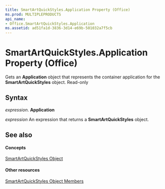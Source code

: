 ```yaml
---
title: SmartArtQuickStyles.Application Property (Office)
ms.prod: MULTIPLEPRODUCTS
api_name:
- Office.SmartArtQuickStyles.Application
ms.assetid: ad51fa1d-3836-3d14-e69b-501032a7f5cb
---
```



# SmartArtQuickStyles.Application Property (Office)

Gets an  **Application** object that represents the container application for the **SmartArtQuickStyles** object. Read-only


## Syntax

 _expression_. **Application**

 _expression_ An expression that returns a **SmartArtQuickStyles** object.


## See also


#### Concepts


[SmartArtQuickStyles Object](smartartquickstyles-object-office.md)
#### Other resources


[SmartArtQuickStyles Object Members](smartartquickstyles-members-office.md)

